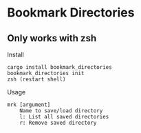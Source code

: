 # Bookmark Directories
## Only works with zsh
Install
```
cargo install bookmark_directories
bookmark_directories init
zsh (restart shell)
```
Usage
```
mrk [argument]
    Name to save/load directory
    l: List all saved directories
    r: Remove saved directory
```
